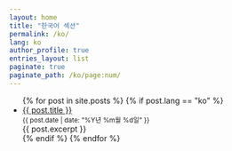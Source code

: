 ```yaml
---
layout: home
title: "한국어 섹션"
permalink: /ko/
lang: ko
author_profile: true
entries_layout: list
paginate: true
paginate_path: /ko/page:num/
---
```


<ul>
  {% for post in site.posts %}
    {% if post.lang == "ko" %}
      <li>
        <a href="{{ post.url | relative_url }}">{{ post.title }}</a><br/>
        <small>{{ post.date | date: "%Y년 %m월 %d일" }}</small><br/>
        {{ post.excerpt }}
      </li>
    {% endif %}
  {% endfor %}
</ul>